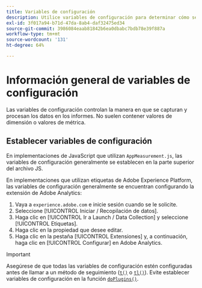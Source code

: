 ```yaml
---
title: Variables de configuración
description: Utilice variables de configuración para determinar cómo se recopilan los datos.
exl-id: 3f017a94-b71d-47da-8ab4-daf32475ed34
source-git-commit: 3986084eaab81842b6ea0dbabc7bdb78e39f887a
workflow-type: tm+mt
source-wordcount: '131'
ht-degree: 64%

---
```


# Información general de variables de configuración

Las variables de configuración controlan la manera en que se capturan y procesan los datos en los informes. No suelen contener valores de dimensión o valores de métrica.

## Establecer variables de configuración

En implementaciones de JavaScript que utilizan `AppMeasurement.js`, las variables de configuración generalmente se establecen en la parte superior del archivo JS.

En implementaciones que utilizan etiquetas de Adobe Experience Platform, las variables de configuración generalmente se encuentran configurando la extensión de Adobe Analytics:

1. Vaya a `experience.adobe.com` e inicie sesión cuando se le solicite.
1. Seleccione [!UICONTROL Iniciar / Recopilación de datos].
1. Haga clic en [!UICONTROL Ir a Launch / Data Collection] y seleccione [!UICONTROL Etiquetas].
1. Haga clic en la propiedad que desee editar.
1. Haga clic en la pestaña [!UICONTROL Extensiones] y, a continuación, haga clic en [!UICONTROL Configurar] en Adobe Analytics.

>[!IMPORTANT]
>
>Asegúrese de que todas las variables de configuración estén configuradas antes de llamar a un método de seguimiento ([`t()`](../functions/t-method.md) o [`tl()`](../functions/tl-method.md)). Evite establecer variables de configuración en la función [`doPlugins()`](../functions/doplugins.md).
